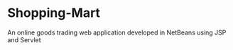# Shopping-Mart
An online goods trading web application developed in NetBeans using JSP and Servlet
